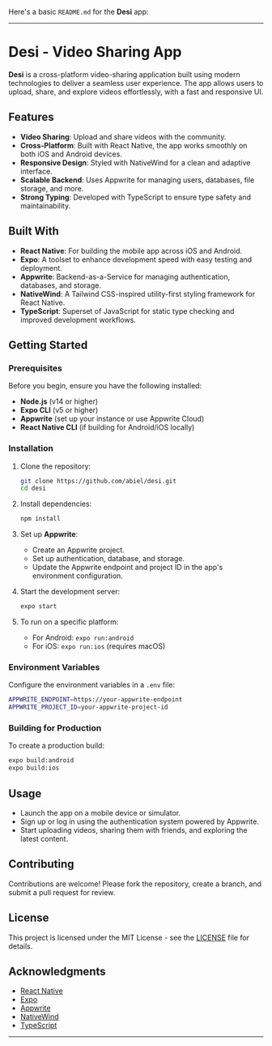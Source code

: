 Here's a basic `README.md` for the **Desi** app:

---

# Desi - Video Sharing App

**Desi** is a cross-platform video-sharing application built using modern technologies to deliver a seamless user experience. The app allows users to upload, share, and explore videos effortlessly, with a fast and responsive UI.

## Features

- **Video Sharing**: Upload and share videos with the community.
- **Cross-Platform**: Built with React Native, the app works smoothly on both iOS and Android devices.
- **Responsive Design**: Styled with NativeWind for a clean and adaptive interface.
- **Scalable Backend**: Uses Appwrite for managing users, databases, file storage, and more.
- **Strong Typing**: Developed with TypeScript to ensure type safety and maintainability.

## Built With

- **React Native**: For building the mobile app across iOS and Android.
- **Expo**: A toolset to enhance development speed with easy testing and deployment.
- **Appwrite**: Backend-as-a-Service for managing authentication, databases, and storage.
- **NativeWind**: A Tailwind CSS-inspired utility-first styling framework for React Native.
- **TypeScript**: Superset of JavaScript for static type checking and improved development workflows.

## Getting Started

### Prerequisites

Before you begin, ensure you have the following installed:

- **Node.js** (v14 or higher)
- **Expo CLI** (v5 or higher)
- **Appwrite** (set up your instance or use Appwrite Cloud)
- **React Native CLI** (if building for Android/iOS locally)

### Installation

1. Clone the repository:

   ```bash
   git clone https://github.com/abiel/desi.git
   cd desi
   ```

2. Install dependencies:

   ```bash
   npm install
   ```

3. Set up **Appwrite**:

   - Create an Appwrite project.
   - Set up authentication, database, and storage.
   - Update the Appwrite endpoint and project ID in the app's environment configuration.

4. Start the development server:

   ```bash
   expo start
   ```

5. To run on a specific platform:
   - For Android: `expo run:android`
   - For iOS: `expo run:ios` (requires macOS)

### Environment Variables

Configure the environment variables in a `.env` file:

```bash
APPWRITE_ENDPOINT=https://your-appwrite-endpoint
APPWRITE_PROJECT_ID=your-appwrite-project-id
```

### Building for Production

To create a production build:

```bash
expo build:android
expo build:ios
```

## Usage

- Launch the app on a mobile device or simulator.
- Sign up or log in using the authentication system powered by Appwrite.
- Start uploading videos, sharing them with friends, and exploring the latest content.

## Contributing

Contributions are welcome! Please fork the repository, create a branch, and submit a pull request for review.

## License

This project is licensed under the MIT License - see the [LICENSE](LICENSE) file for details.

## Acknowledgments

- [React Native](https://reactnative.dev/)
- [Expo](https://expo.dev/)
- [Appwrite](https://appwrite.io/)
- [NativeWind](https://www.nativewind.dev/)
- [TypeScript](https://www.typescriptlang.org/)

---

